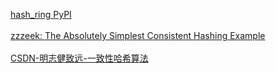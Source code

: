 <a href="https://pypi.org/project/hash_ring/">hash_ring PyPI</a><br><br>
<a href="https://techspot.zzzeek.org/2012/07/07/the-absolutely-simplest-consistent-hashing-example/">zzzeek: The Absolutely Simplest Consistent Hashing Example</a><br><br>
<a href="https://www.cnblogs.com/study-everyday/p/8629100.html">CSDN-明志健致远-一致性哈希算法</a>
